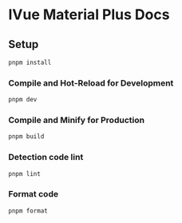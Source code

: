 # IVue Material Plus Docs

## Setup

```sh
pnpm install
```

### Compile and Hot-Reload for Development

```sh
pnpm dev
```

### Compile and Minify for Production

```sh
pnpm build
```

### Detection code lint

```sh
pnpm lint
```

### Format code

```sh
pnpm format
```
